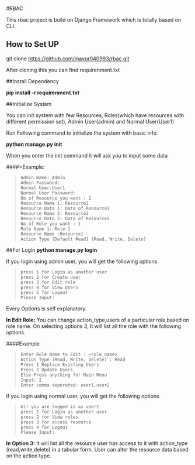 #RBAC 

This rbac project is build on Django Framework which is totally based on CLI.

## How to Set UP
git clone https://github.com/mayur040993/rbac.git

After cloning this you can find requirenment.txt

##Install Dependency

**pip install -r requirenment.txt**

##Initialize System

You can init system with few Resources, Roles(which have resources with different permission set), Admin User(admin) and Normal User(User1)

Run Following command to initialize the system with basic info.

**python manage.py init** 

When you enter the init command it will ask you to input some data 

####>Example:

>`Admin Name: Admin` <br>
`Admin Password:` <br>
`Normal User:User1`<br>
`Normal User Password:` <br>
`No of Resource you want : 2`<br>
`Resource Name 1: Resource1`<br>
`Resource Data 1: Data of Resource1`<br>
`Resource Name 2: Resource2`<br>
`Resource Data 2: Data of Resource2`<br>
`No of Role you want : 1`<br>
`Role Name 1: Role-1`<br>
`Resource Name :Resource1`<br>
`Action Type [Default Read] (Read, Write, Delete)`<br>


##For Login
**python manage.py login**

If you login using admin user, you will get the following options.

>`press 1 for Login as another user`<br>
`press 2 for Create user `<br>
`press 3 for Edit role`  
`press 4 for View Users `<br>
`press 5 for Logout`<br>
`Please Input:`<br>

Every Options is self explanatory.

**In Edit Role:** 
You can change action_type,users of a particular role based on role name.
On selecting options 3, It will list all the role with the following options.

####Example

>`Enter Role Name to Edit : <role_name>`<br>
`Action Type (Read, Write, Delete) : Read`<br>
`Press 1 Replace Existing Users`<br>
`Press 2 Update Users`<br>
`Else Press anything for Main Menu `<br>
`Input: 2`<br>
`Enter comma seperated: user1,user2`<br>

If you login using normal user, you will get the following options

>`hi! you are logged in as user1` <br>
`press 1 for Login as another user `<br>
`press 2 for View roles`                       
`press 3 for access resource`<br> 
`press 4 for Logout`<br>
`Please Input:`<br>

**In Option 3:**
It will list all the resource user has access to it with action_type (read,write,delete) in a tabular form.
User can alter the resource data based on the action type.